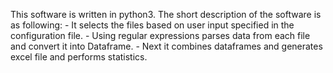 This software is written in python3. The short description of the software is as following:
	- It selects the files based on user input specified in the configuration file. 
	- Using regular expressions parses data from each file and convert it into Dataframe.
	- Next it combines dataframes and generates excel file and performs statistics.
